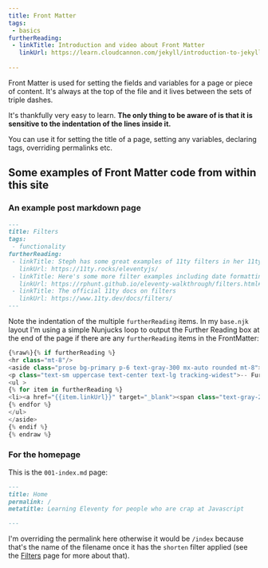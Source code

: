 ```yaml
---
title: Front Matter
tags: 
 - basics
furtherReading:
 - linkTitle: Introduction and video about Front Matter
   linkUrl: https://learn.cloudcannon.com/jekyll/introduction-to-jekyll-front-matter/ 
 
---
```


Front Matter is used for setting the fields and variables for a page  or piece of content. It's always at the top of the file and it lives between the sets of triple dashes.

It's thankfully very easy to learn. **The only thing to be aware of is that it is sensitive to the indentation of the lines inside it.**

You can use it for setting the title of a page, setting any variables, declaring tags, overriding permalinks etc.

## Some examples of Front Matter code from within this site

### An example post markdown page

```md
---
title: Filters
tags: 
 - functionality
furtherReading:
 - linkTitle: Steph has some great examples of 11ty filters in her 11ty Rocks! site
   linkUrl: https://11ty.rocks/eleventyjs/ 
 - linkTitle: Here's some more filter examples including date formatting
   linkUrl: https://rphunt.github.io/eleventy-walkthrough/filters.html#formatdate   
 - linkTitle: The official 11ty docs on filters
   linkUrl: https://www.11ty.dev/docs/filters/
---
```
Note the indentation of the multiple `furtherReading` items. In my `base.njk` layout I'm using a simple Nunjucks loop to output the Further Reading box at the end of the page if there are any `furtherReading` items in the FrontMatter:

```js
{%raw%}{% if furtherReading %}
<hr class="mt-8"/>
<aside class="prose bg-primary p-6 text-gray-300 mx-auto rounded mt-8">
<p class="text-sm uppercase text-center text-lg tracking-widest">-- Further reading --</p>
<ul >
{% for item in furtherReading %}
<li><a href="{{item.linkUrl}}" target="_blank"><span class="text-gray-200">{{item.linkTitle}}</span></a></li>
{% endfor %}
</ul>
</aside>
{% endif %}
{% endraw %}
```

### For the homepage
This is the `001-index.md` page:
```md
---
title: Home
permalink: /
metatitle: Learning Eleventy for people who are crap at Javascript   

---
```
I'm overriding the permalink here otherwise it would be `/index` because that's the name of the filename once it has the `shorten` filter applied (see the [Filters](/filters) page for more about that).
